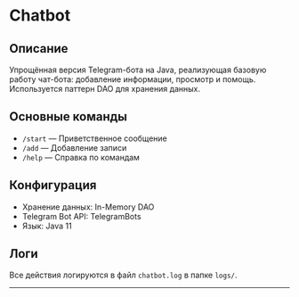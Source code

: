 #  Chatbot 

##  Описание

Упрощённая версия Telegram-бота на Java, реализующая базовую работу чат-бота: добавление информации, просмотр и помощь. Используется паттерн DAO для хранения данных.

##  Основные команды

- `/start` — Приветственное сообщение
- `/add` — Добавление записи
- `/help` — Справка по командам

##  Конфигурация

- Хранение данных: In-Memory DAO
- Telegram Bot API: TelegramBots
- Язык: Java 11

##  Логи

Все действия логируются в файл `chatbot.log` в папке `logs/`.

---



 
